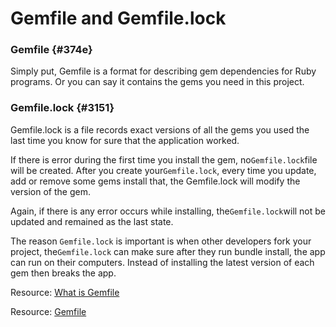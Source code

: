 # Gemfile and Gemfile.lock

### **Gemfile** {#374e}

Simply put, Gemfile is a format for describing gem dependencies for Ruby programs. Or you can say it contains the gems you need in this project.

### Gemfile.lock {#3151}

Gemfile.lock is a file records exact versions of all the gems you used the last time you know for sure that the application worked.

If there is error during the first time you install the gem, no`Gemfile.lock`file will be created. After you create your`Gemfile.lock`, every time you update, add or remove some gems install that, the Gemfile.lock will modify the version of the gem.

Again, if there is any error occurs while installing, the`Gemfile.lock`will not be updated and remained as the last state.

The reason `Gemfile.lock` is important is when other developers fork your project, the`Gemfile.lock` can make sure after they run bundle install, the app can run on their computers. Instead of installing the latest version of each gem then breaks the app.



Resource: [What is Gemfile](https://tosbourn.com/what-is-the-gemfile/)

Resource: [Gemfile](http://bundler.io/v1.5/gemfile.html)

